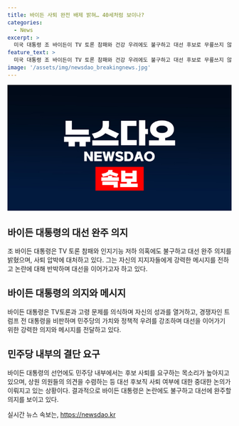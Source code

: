 ```yaml
---
title: 바이든 사퇴 완전 배제 밝혀… 40세처럼 보이나?
categories:
  - News
excerpt: >
  미국 대통령 조 바이든이 TV 토론 참패와 건강 우려에도 불구하고 대선 후보로 무릎쓰지 않을 것을 밝히며 민주당 내 사퇴 요구에 대응했다. 지지자들을 향해 자신을 민주당 경선에서 투표한 사람들의 선택을 신경 쓰지 않는 일부 인사들을 비판했고, 트럼프 전 대통령을 비난하며 자신을 이길 수 있는 최고의 후보라고 강조했다. 하원 의원들의 요구와 압박 속에도 바이든 대통령은 후보직 사퇴를 배제하고 결단을 보였다.
feature_text: >
  미국 대통령 조 바이든이 TV 토론 참패와 건강 우려에도 불구하고 대선 후보로 무릎쓰지 않을 것을 밝히며 민주당 내 사퇴 요구에 대응했다. 지지자들을 향해 자신을 민주당 경선에서 투표한 사람들의 선택을 신경 쓰지 않는 일부 인사들을 비판했고, 트럼프 전 대통령을 비난하며 자신을 이길 수 있는 최고의 후보라고 강조했다. 하원 의원들의 요구와 압박 속에도 바이든 대통령은 후보직 사퇴를 배제하고 결단을 보였다.
image: '/assets/img/newsdao_breakingnews.jpg'
---
```


<p><img src="/assets/img/newsdao_breakingnews.jpg" alt="flaretime 속보" /></p>

<h2 data-ke-size="size26">바이든 대통령의 대선 완주 의지</h2>

<p></p>

<p>조 바이든 대통령은 TV 토론 참패와 인지기능 저하 의혹에도 불구하고 대선 완주 의지를 밝혔으며, 사퇴 압박에 대처하고 있다. 그는 자신의 지지자들에게 강력한 메시지를 전하고 논란에 대해 반박하며 대선을 이어가고자 하고 있다.</p>

<h2 data-ke-size="size26">바이든 대통령의 의지와 메시지</h2>

<p></p>

<p>바이든 대통령은 TV토론과 고령 문제를 의식하며 자신의 성과를 열거하고, 경쟁자인 트럼프 전 대통령을 비판하며 민주당의 가치와 정책적 우려를 강조하며 대선을 이어가기 위한 강력한 의지와 메시지를 전달하고 있다.</p>

<h2 data-ke-size="size26">민주당 내부의 결단 요구</h2>

<p></p>

<p>바이든 대통령의 선언에도 민주당 내부에서는 후보 사퇴를 요구하는 목소리가 높아지고 있으며, 상원 의원들의 의견을 수렴하는 등 대선 후보직 사퇴 여부에 대한 중대한 논의가 이뤄지고 있는 상황이다. 결과적으로 바이든 대통령은 논란에도 불구하고 대선에 완주할 의지를 보이고 있다.</p>
실시간 뉴스 속보는, <a href="https://newsdao.kr" rel="dofollow">https://newsdao.kr</a>


